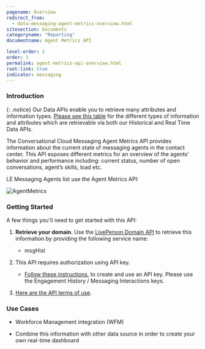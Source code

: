 ```yaml
---
pagename: Overview
redirect_from:
  - data-messaging-agent-metrics-overview.html
sitesection: Documents
categoryname: "Reporting"
documentname: Agent Metrics API

level-order: 2
order: 1
permalink: agent-metrics-api-overview.html
root-link: true
indicator: messaging
---
```

### Introduction

{: .notice}
Our Data APIs enable you to retrieve many attributes and information types. [Please see this table](https://developers.liveperson.com/api-guidelines-api-data-metrics.html) for the different types of information and attributes which are retrievable via both our Historical and Real Time Data APIs.

The Conversational Cloud Messaging Agent Metrics API provides information about the current state of messaging agents in the contact center. This API exposes different metrics for an overview of the agents’ behavior and performance including: current status, number of open conversations, agent’s skills, load etc.

LE Messaging Agents list use the Agent Metrics API:

![AgentMetrics](img/agentmetrics.png)

### Getting Started

A few things you'll need to get started with this API:

1. **Retrieve your domain**. Use the [LivePerson Domain API](agent-domain-domain-api.html) to retrieve this information by providing the following service name:

	* msgHist

2. This API requires authorization using API key.

	* [Follow these instructions](guides-gettingstarted.html), to create and use an API key. Please use the Engagement History / Messaging Interactions keys.

3. [Here are the API terms of use](https://www.liveperson.com/policies/apitou).



### Use Cases

* Workforce Management integration (WFM)

* Combine this information with other data source in order to create your own real-time dashboard
